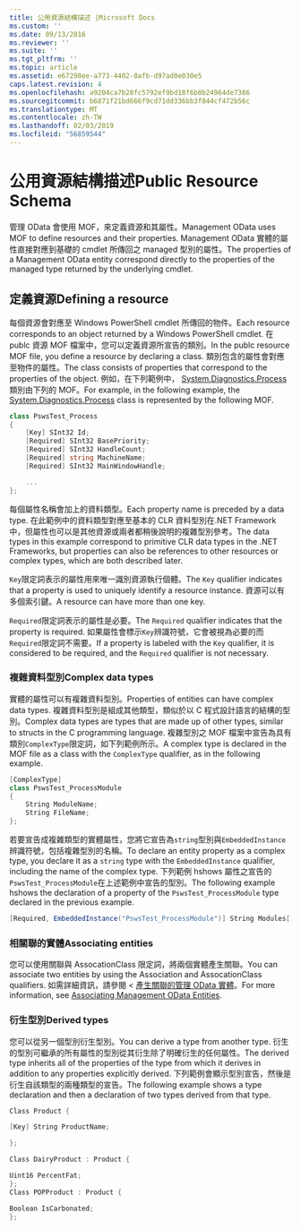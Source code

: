 ```yaml
---
title: 公用資源結構描述 |Microsoft Docs
ms.custom: ''
ms.date: 09/13/2016
ms.reviewer: ''
ms.suite: ''
ms.tgt_pltfrm: ''
ms.topic: article
ms.assetid: e67298ee-a773-4402-8afb-d97ad0e030e5
caps.latest.revision: 4
ms.openlocfilehash: a9204ca7b28fc5792ef9bd18f6b0b24964de7386
ms.sourcegitcommit: b6871f21bd666f9cd71dd336bb3f844cf472b56c
ms.translationtype: MT
ms.contentlocale: zh-TW
ms.lasthandoff: 02/03/2019
ms.locfileid: "56859544"
---
```

# <a name="public-resource-schema"></a><span data-ttu-id="3a1f8-102">公用資源結構描述</span><span class="sxs-lookup"><span data-stu-id="3a1f8-102">Public Resource Schema</span></span>

<span data-ttu-id="3a1f8-103">管理 OData 會使用 MOF，來定義資源和其屬性。</span><span class="sxs-lookup"><span data-stu-id="3a1f8-103">Management OData uses MOF to define resources and their properties.</span></span> <span data-ttu-id="3a1f8-104">Management OData 實體的屬性直接對應到基礎的 cmdlet 所傳回之 managed 型別的屬性。</span><span class="sxs-lookup"><span data-stu-id="3a1f8-104">The properties of a Management OData entity correspond directly to the properties of the managed type returned by the underlying cmdlet.</span></span>

## <a name="defining-a-resource"></a><span data-ttu-id="3a1f8-105">定義資源</span><span class="sxs-lookup"><span data-stu-id="3a1f8-105">Defining a resource</span></span>

<span data-ttu-id="3a1f8-106">每個資源會對應至 Windows PowerShell cmdlet 所傳回的物件。</span><span class="sxs-lookup"><span data-stu-id="3a1f8-106">Each resource corresponds to an object returned by a Windows PowerShell cmdlet.</span></span> <span data-ttu-id="3a1f8-107">在 publc 資源 MOF 檔案中，您可以定義資源所宣告的類別。</span><span class="sxs-lookup"><span data-stu-id="3a1f8-107">In the publc resource MOF file, you define a resource by declaring a class.</span></span> <span data-ttu-id="3a1f8-108">類別包含的屬性會對應至物件的屬性。</span><span class="sxs-lookup"><span data-stu-id="3a1f8-108">The class consists of properties that correspond to the properties of the object.</span></span> <span data-ttu-id="3a1f8-109">例如，在下列範例中， [System.Diagnostics.Process](/dotnet/api/System.Diagnostics.Process)類別由下列的 MOF。</span><span class="sxs-lookup"><span data-stu-id="3a1f8-109">For example, in the following example, the [System.Diagnostics.Process](/dotnet/api/System.Diagnostics.Process) class is represented by the following MOF.</span></span>

```csharp
class PswsTest_Process
{
    [Key] SInt32 Id;
    [Required] SInt32 BasePriority;
    [Required] SInt32 HandleCount;
    [Required] string MachineName;
    [Required] SInt32 MainWindowHandle;

    ...
};
```

<span data-ttu-id="3a1f8-110">每個屬性名稱會加上的資料類型。</span><span class="sxs-lookup"><span data-stu-id="3a1f8-110">Each property name is preceded by a data type.</span></span> <span data-ttu-id="3a1f8-111">在此範例中的資料類型對應至基本的 CLR 資料型別在.NET Framework 中，但屬性也可以是其他資源或兩者都稍後說明的複雜型別參考。</span><span class="sxs-lookup"><span data-stu-id="3a1f8-111">The data types in this example correspond to primitive CLR data types in the .NET Frameworks, but properties can also be references to other resources or complex types, which are both described later.</span></span>

<span data-ttu-id="3a1f8-112">`Key`限定詞表示的屬性用來唯一識別資源執行個體。</span><span class="sxs-lookup"><span data-stu-id="3a1f8-112">The `Key` qualifier indicates that a property is used to uniquely identify a resource instance.</span></span> <span data-ttu-id="3a1f8-113">資源可以有多個索引鍵。</span><span class="sxs-lookup"><span data-stu-id="3a1f8-113">A resource can have more than one key.</span></span>

<span data-ttu-id="3a1f8-114">`Required`限定詞表示的屬性是必要。</span><span class="sxs-lookup"><span data-stu-id="3a1f8-114">The `Required` qualifier indicates that the property is required.</span></span> <span data-ttu-id="3a1f8-115">如果屬性會標示`Key`辨識符號，它會被視為必要的而`Required`限定詞不需要。</span><span class="sxs-lookup"><span data-stu-id="3a1f8-115">If a property is labeled with the `Key` qualifier, it is considered to be required, and the `Required` qualifier is not necessary.</span></span>

### <a name="complex-data-types"></a><span data-ttu-id="3a1f8-116">複雜資料型別</span><span class="sxs-lookup"><span data-stu-id="3a1f8-116">Complex data types</span></span>

<span data-ttu-id="3a1f8-117">實體的屬性可以有複雜資料型別。</span><span class="sxs-lookup"><span data-stu-id="3a1f8-117">Properties of entities can have complex data types.</span></span> <span data-ttu-id="3a1f8-118">複雜資料型別是組成其他類型，類似於以 C 程式設計語言的結構的型別。</span><span class="sxs-lookup"><span data-stu-id="3a1f8-118">Complex data types are types that are made up of other types, similar to structs in the C programming language.</span></span> <span data-ttu-id="3a1f8-119">複雜型別之 MOF 檔案中宣告為具有類別`ComplexType`限定詞，如下列範例所示。</span><span class="sxs-lookup"><span data-stu-id="3a1f8-119">A complex type is declared in the MOF file as a class with the `ComplexType` qualifier, as in the following example.</span></span>

```csharp
[ComplexType]
class PswsTest_ProcessModule
{
    String ModuleName;
    String FileName;
};
```

<span data-ttu-id="3a1f8-120">若要宣告成複雜類型的實體屬性，您將它宣告為`string`型別與`EmbeddedInstance`辨識符號，包括複雜型別的名稱。</span><span class="sxs-lookup"><span data-stu-id="3a1f8-120">To declare an entity property as a complex type, you declare it as a `string` type with the `EmbeddedInstance` qualifier, including the name of the complex type.</span></span> <span data-ttu-id="3a1f8-121">下列範例 hshows 屬性之宣告的`PswsTest_ProcessModule`在上述範例中宣告的型別。</span><span class="sxs-lookup"><span data-stu-id="3a1f8-121">The following example hshows the declaration of a property of the `PswsTest_ProcessModule` type declared in the previous example.</span></span>

```csharp
[Required, EmbeddedInstance("PswsTest_ProcessModule")] String Modules[];
```

### <a name="associating-entities"></a><span data-ttu-id="3a1f8-122">相關聯的實體</span><span class="sxs-lookup"><span data-stu-id="3a1f8-122">Associating entities</span></span>

<span data-ttu-id="3a1f8-123">您可以使用關聯與 AssocationClass 限定詞，將兩個實體產生關聯。</span><span class="sxs-lookup"><span data-stu-id="3a1f8-123">You can associate two entities by using the Association and AssocationClass qualifiers.</span></span> <span data-ttu-id="3a1f8-124">如需詳細資訊，請參閱 <<c0> [ 產生關聯的管理 OData 實體](./associating-management-odata-entities.md)。</span><span class="sxs-lookup"><span data-stu-id="3a1f8-124">For more information, see [Associating Management OData Entities](./associating-management-odata-entities.md).</span></span>

### <a name="derived-types"></a><span data-ttu-id="3a1f8-125">衍生型別</span><span class="sxs-lookup"><span data-stu-id="3a1f8-125">Derived types</span></span>

<span data-ttu-id="3a1f8-126">您可以從另一個型別衍生型別。</span><span class="sxs-lookup"><span data-stu-id="3a1f8-126">You can derive a type from another type.</span></span> <span data-ttu-id="3a1f8-127">衍生的型別可繼承的所有屬性的型別從其衍生除了明確衍生的任何屬性。</span><span class="sxs-lookup"><span data-stu-id="3a1f8-127">The derived type inherits all of the properties of the type from which it derives in addition to any properties explicitly derived.</span></span> <span data-ttu-id="3a1f8-128">下列範例會顯示型別宣告，然後是衍生自該類型的兩種類型的宣告。</span><span class="sxs-lookup"><span data-stu-id="3a1f8-128">The following example shows a type declaration and then a declaration of two types derived from that type.</span></span>

```csharp
Class Product {

[Key] String ProductName;

};

Class DairyProduct : Product {

Uint16 PercentFat;
};
Class POPProduct : Product {

Boolean IsCarbonated;
};

```